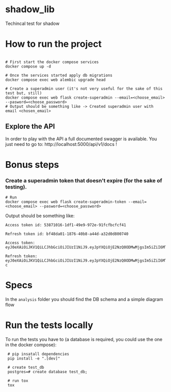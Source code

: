 # shadow_lib

Techincal test for shadow

# How to run the project

```shell

# First start the docker compose services
docker compose up -d

# Once the services started apply db migrations
docker compose exec web alembic upgrade head

# Create a superadmin user (it's not very useful for the sake of this test but, still)
docker compose exec web flask create-superadmin --email=<choose_email> --pasword=<choose_password>
# Output should be something like -> Created superadmin user with email <chosen_email>

```

## Explore the API

In order to play with the API a full documented swagger is available. You just need to go to: http://localhost:5000/api/v1/docs !


# Bonus steps

### Create a superadmin token that doesn't expire (for the sake of testing).

```shell
# Run
docker compose exec web flask create-superadmin-token --email=<choose_email> --pasword=<choose_password>
```

Output should be something like:

```shell
Access token id: 53871016-1df1-49e9-972e-91fcfbcfcf41

Refresh token id: bf48da01-1876-40b8-a44d-a32d0d800740

Access token: eyJ0eXAiOiJKV1QiLCJhbGciOiJIUzI1NiJ9.eyJpYXQiOjE2NzQ0ODMwMjgsIm5iZiI6MTY3NDQ4MzAyOCwianRpIjoiNTM4NzEwMTYtMWRmMS00OWU5LTk3MmUtOTFmY2ZiY2ZjZjQxIiwidHlwZSI6ImFjY2VzcyIsImlzcyI6InNoYWRvd19saWIiLCJleHAiOjE3Mzc1NTUwMjgsInVzZXJfaWQiOiIyODNmMzNmYS0zYmYxLTRlNzktOGFhOC0xOTMzNGU3ZTk4YzkiLCJlbWFpbCI6ImZyYW5jZXNjby5wZXJuYUBnbWFpbC5jb20iLCJyb2xlIjoic3VwZXJhZG1pbiJ9.ithdGyVJIRV8bZ8jJmxl79aXcemYkb6ACX8kVJdSEBk

Refresh token: eyJ0eXAiOiJKV1QiLCJhbGciOiJIUzI1NiJ9.eyJpYXQiOjE2NzQ0ODMwMjgsIm5iZiI6MTY3NDQ4MzAyOCwianRpIjoiYmY0OGRhMDEtMTg3Ni00MGI4LWE0NGQtYTMyZDBkODAwNzQwIiwidHlwZSI6InJlZnJlc2giLCJpc3MiOiJzaGFkb3dfbGliIiwiZXhwIjoxNzY5MDkxMDI4LCJ1c2VyX2lkIjoiMjgzZjMzZmEtM2JmMS00ZTc5LThhYTgtMTkzMzRlN2U5OGM5IiwiZW1haWwiOiJmcmFuY2VzY28ucGVybmFAZ21haWwuY29tIiwicm9sZSI6InN1cGVyYWRtaW4ifQ.H1D7Au9xPPsbvGZHe6vj9SFoOA1gYxC6HzPTmXolo-c

```

# Specs

In the `analysis` folder you should find the DB schema and a simple diagram flow


# Run the tests locally
To run the tests you have to (a database is required, you could use the one in the docker compose):

```shell
 # pip insatall dependencies
 pip install -e ".[dev]"
 
 # create test_db
 postgres=# create database test_db;
 
 # run tox
 tox
```









